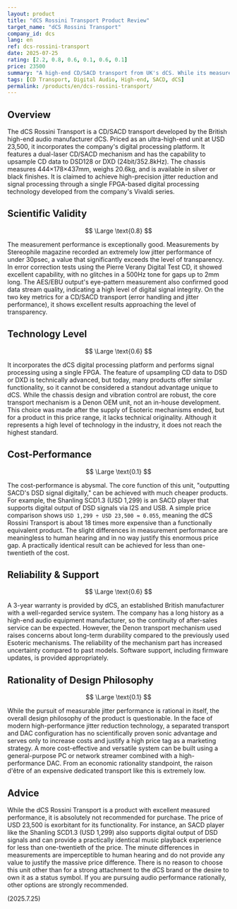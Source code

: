 ```yaml
---
layout: product
title: "dCS Rossini Transport Product Review"
target_name: "dCS Rossini Transport"
company_id: dcs
lang: en
ref: dcs-rossini-transport
date: 2025-07-25
rating: [2.2, 0.8, 0.6, 0.1, 0.6, 0.1]
price: 23500
summary: "A high-end CD/SACD transport from UK's dCS. While its measurement performance is excellent, it is extraordinarily expensive compared to functionally equivalent products, making its existence highly questionable."
tags: [CD Transport, Digital Audio, High-end, SACD, dCS]
permalink: /products/en/dcs-rossini-transport/
---
```

## Overview

The dCS Rossini Transport is a CD/SACD transport developed by the British high-end audio manufacturer dCS. Priced as an ultra-high-end unit at USD 23,500, it incorporates the company's digital processing platform. It features a dual-laser CD/SACD mechanism and has the capability to upsample CD data to DSD128 or DXD (24bit/352.8kHz). The chassis measures 444×178×437mm, weighs 20.6kg, and is available in silver or black finishes. It is claimed to achieve high-precision jitter reduction and signal processing through a single FPGA-based digital processing technology developed from the company's Vivaldi series.

## Scientific Validity

$$ \Large \text{0.8} $$

The measurement performance is exceptionally good. Measurements by Stereophile magazine recorded an extremely low jitter performance of under 30psec, a value that significantly exceeds the level of transparency. In error correction tests using the Pierre Verany Digital Test CD, it showed excellent capability, with no glitches in a 500Hz tone for gaps up to 2mm long. The AES/EBU output's eye-pattern measurement also confirmed good data stream quality, indicating a high level of digital signal integrity. On the two key metrics for a CD/SACD transport (error handling and jitter performance), it shows excellent results approaching the level of transparency.

## Technology Level

$$ \Large \text{0.6} $$

It incorporates the dCS digital processing platform and performs signal processing using a single FPGA. The feature of upsampling CD data to DSD or DXD is technically advanced, but today, many products offer similar functionality, so it cannot be considered a standout advantage unique to dCS. While the chassis design and vibration control are robust, the core transport mechanism is a Denon OEM unit, not an in-house development. This choice was made after the supply of Esoteric mechanisms ended, but for a product in this price range, it lacks technical originality. Although it represents a high level of technology in the industry, it does not reach the highest standard.

## Cost-Performance

$$ \Large \text{0.1} $$

The cost-performance is abysmal. The core function of this unit, "outputting SACD's DSD signal digitally," can be achieved with much cheaper products. For example, the Shanling SCD1.3 (USD 1,299) is an SACD player that supports digital output of DSD signals via I2S and USB. A simple price comparison shows `USD 1,299 ÷ USD 23,500 ≈ 0.055`, meaning the dCS Rossini Transport is about 18 times more expensive than a functionally equivalent product. The slight differences in measurement performance are meaningless to human hearing and in no way justify this enormous price gap. A practically identical result can be achieved for less than one-twentieth of the cost.

## Reliability & Support

$$ \Large \text{0.6} $$

A 3-year warranty is provided by dCS, an established British manufacturer with a well-regarded service system. The company has a long history as a high-end audio equipment manufacturer, so the continuity of after-sales service can be expected. However, the Denon transport mechanism used raises concerns about long-term durability compared to the previously used Esoteric mechanisms. The reliability of the mechanism part has increased uncertainty compared to past models. Software support, including firmware updates, is provided appropriately.

## Rationality of Design Philosophy

$$ \Large \text{0.1} $$

While the pursuit of measurable jitter performance is rational in itself, the overall design philosophy of the product is questionable. In the face of modern high-performance jitter reduction technology, a separated transport and DAC configuration has no scientifically proven sonic advantage and serves only to increase costs and justify a high price tag as a marketing strategy. A more cost-effective and versatile system can be built using a general-purpose PC or network streamer combined with a high-performance DAC. From an economic rationality standpoint, the raison d'être of an expensive dedicated transport like this is extremely low.

## Advice

While the dCS Rossini Transport is a product with excellent measured performance, it is absolutely not recommended for purchase. The price of USD 23,500 is exorbitant for its functionality. For instance, an SACD player like the Shanling SCD1.3 (USD 1,299) also supports digital output of DSD signals and can provide a practically identical music playback experience for less than one-twentieth of the price. The minute differences in measurements are imperceptible to human hearing and do not provide any value to justify the massive price difference. There is no reason to choose this unit other than for a strong attachment to the dCS brand or the desire to own it as a status symbol. If you are pursuing audio performance rationally, other options are strongly recommended.

(2025.7.25)
